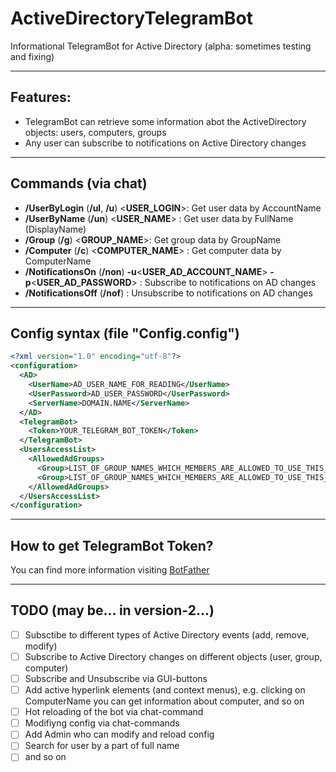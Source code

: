# ActiveDirectoryTelegramBot
Informational TelegramBot for Active Directory (alpha: sometimes testing and fixing)
***
## Features:
* TelegramBot can retrieve some information abot the ActiveDirectory objects: users, computers, groups
* Any user can subscribe to notifications on Active Directory changes
***
## Commands (via chat)
* **/UserByLogin** (__/ul__, __/u__) <**USER_LOGIN**>: Get user data by AccountName
* **/UserByName** (__/un__) <**USER_NAME**> : Get user data by FullName (DisplayName)
* **/Group** (__/g__) <**GROUP_NAME**>: Get group data by GroupName
* **/Computer** (__/c__) <**COMPUTER_NAME**> : Get computer data by ComputerName
* **/NotificationsOn** (__/non__) **-u**<**USER_AD_ACCOUNT_NAME**> **-p**<**USER_AD_PASSWORD**> : Subscribe to notifications on AD changes
* **/NotificationsOff** (__/nof__) : Unsubscribe to notifications on AD changes
***
## Config syntax (file "Config.config")
```xml
<?xml version="1.0" encoding="utf-8"?>
<configuration>
  <AD>
    <UserName>AD_USER_NAME_FOR_READING</UserName>
    <UserPassword>AD_USER_PASSWORD</UserPassword>
    <ServerName>DOMAIN.NAME</ServerName>
  </AD>
  <TelegramBot>
    <Token>YOUR_TELEGRAM_BOT_TOKEN</Token>
  </TelegramBot>
  <UsersAccessList>
    <AllowedAdGroups>
      <Group>LIST_OF_GROUP_NAMES_WHICH_MEMBERS_ARE_ALLOWED_TO_USE_THIS_BOT</Group>
      <Group>LIST_OF_GROUP_NAMES_WHICH_MEMBERS_ARE_ALLOWED_TO_USE_THIS_BOT</Group>
    </AllowedAdGroups>
  </UsersAccessList>
</configuration>
```
***
## How to get TelegramBot Token?
You can find more information visiting [BotFather](https://t.me/botfather)
***
## TODO (may be... in version-2...)
- [ ] Subsctibe to different types of Active Directory events (add, remove, modify)
- [ ] Subscribe to Active Directory changes on different objects (user, group, computer)
- [ ] Subscribe and Unsubscribe via GUI-buttons
- [ ] Add active hyperlink elements (and context menus), e.g. clicking on ComputerName you can get information about computer, and so on
- [ ] Hot reloading of the bot via chat-command
- [ ] Modifiyng config via chat-commands
- [ ] Add Admin who can modify and reload config
- [ ] Search for user by a part of full name
- [ ] and so on
